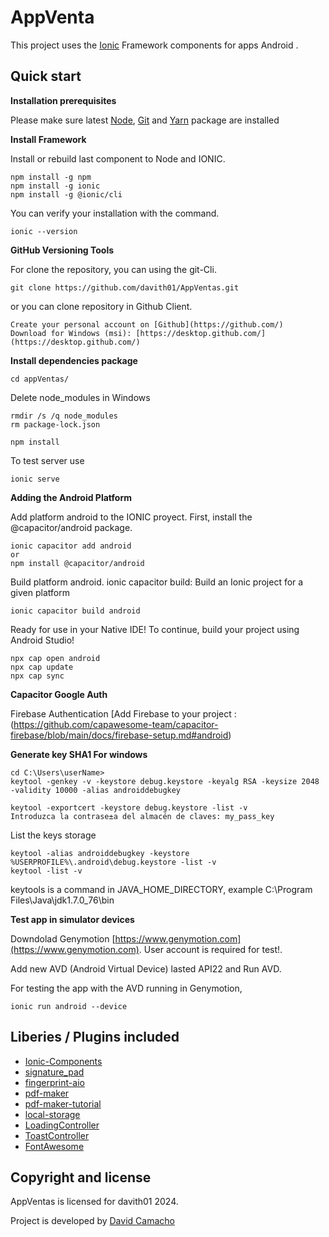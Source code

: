 # AppVenta

This project uses the [Ionic](https://ionicframework.com/docs/intro) Framework components for apps Android .

## Quick start


**Installation prerequisites**

Please make sure latest [Node](https://nodejs.org/es/), [Git](https://git-scm.com/downloads) and [Yarn](https://yarnpkg.com/lang/en/docs/install/) package are installed


**Install Framework**

Install or rebuild last component to Node and IONIC.
```
npm install -g npm
npm install -g ionic
npm install -g @ionic/cli
```

You can verify your installation with the command.
```
ionic --version 
```

**GitHub Versioning Tools**

For clone the repository, you can using the git-Cli.

```
git clone https://github.com/davith01/AppVentas.git
```

or you can clone repository in Github Client.

```
Create your personal account on [Github](https://github.com/)
Download for Windows (msi): [https://desktop.github.com/](https://desktop.github.com/)
```

**Install dependencies package**
```
cd appVentas/
```

Delete node_modules in Windows

```
rmdir /s /q node_modules
rm package-lock.json
```

```
npm install
```

To test server use
```
ionic serve
```

**Adding the Android Platform**

Add platform android to the IONIC proyect.
First, install the @capacitor/android package.

```
ionic capacitor add android
or
npm install @capacitor/android
```

Build platform android.
ionic capacitor build: Build an Ionic project for a given platform

```
ionic capacitor build android
```

Ready for use in your Native IDE!
To continue, build your project using Android Studio!

```
npx cap open android
npx cap update
npx cap sync
```

**Capacitor Google Auth**


Firebase Authentication
[Add Firebase to your project
:(https://github.com/capawesome-team/capacitor-firebase/blob/main/docs/firebase-setup.md#android)

[https://developers.google.com/android/guides/client-auth?hl=es-419]:(https://developers.google.com/android/guides/client-auth?hl=es-419)     
[https://firebase.google.com/docs/auth/android/google-signin]:(https://firebase.google.com/docs/auth/android/google-signin)
[https://console.firebase.google.com/]:(https://console.firebase.google.com/)
[https://stackoverflow.com/questions/27037194/keystore-file-doesnt-exist]:(https://stackoverflow.com/questions/27037194/keystore-file-doesnt-exist)


**Generate key SHA1 For windows**

```
cd C:\Users\userName>
keytool -genkey -v -keystore debug.keystore -keyalg RSA -keysize 2048 -validity 10000 -alias androiddebugkey

keytool -exportcert -keystore debug.keystore -list -v
Introduzca la contrase±a del almacén de claves: my_pass_key
```

List the keys storage
```
keytool -alias androiddebugkey -keystore %USERPROFILE%\.android\debug.keystore -list -v
keytool -list -v
```

keytools is a command in JAVA_HOME_DIRECTORY, example C:\Program Files\Java\jdk1.7.0_76\bin


**Test app in simulator devices**

Downdolad Genymotion [https://www.genymotion.com](https://www.genymotion.com). User account is required for test!.

Add new AVD (Android Virtual Device) lasted API22 and Run AVD.

For testing the app with the AVD running in Genymotion, 

```
ionic run android --device
```
## Liberies / Plugins included 
* [Ionic-Components](https://ionicframework.com/docs/components/)
* [signature_pad](https://www.npmjs.com/package/signature_pad)
* [fingerprint-aio](https://ionicframework.com/docs/native/fingerprint-aio)
* [pdf-maker](https://pdfmake.github.io/docs/)
* [pdf-maker-tutorial](https://ionicacademy.com/create-pdf-files-ionic-pdfmake/)
* [local-storage](https://ionicframework.com/docs/building/storage)
* [LoadingController](https://ionicframework.com/docs/v3/api/components/loading/LoadingController/)
* [ToastController](https://ionicframework.com/docs/v3/api/components/toast/ToastController/)
* [FontAwesome](https://github.com/FortAwesome/angular-fontawesome)

## Copyright and license

AppVentas is licensed for davith01 2024.

Project is developed by [David Camacho](https://github.com/davith01)
